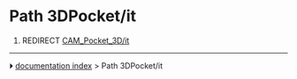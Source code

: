 # Path 3DPocket/it
1.  REDIRECT [CAM_Pocket_3D/it](CAM_Pocket_3D/it.md)



---
⏵ [documentation index](../README.md) > Path 3DPocket/it
